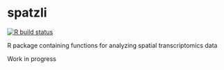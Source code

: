 # spatzli

[![R build status](https://github.com/lmweber/spatzli/workflows/R-CMD-check/badge.svg)](https://github.com/lmweber/spatzli/actions)


R package containing functions for analyzing spatial transcriptomics data

Work in progress

